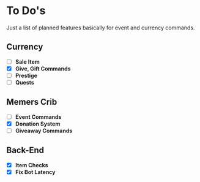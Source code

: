 # To Do's

Just a list of planned features basically for event and currency commands. 

## Currency

- [ ] **Sale Item**
- [x] **Give, Gift Commands**
- [ ] **Prestige**
- [ ] **Quests**

## Memers Crib

- [ ] **Event Commands**
- [x] **Donation System**
- [ ] **Giveaway Commands**

## Back-End

- [x] **Item Checks**
- [x] **Fix Bot Latency**
